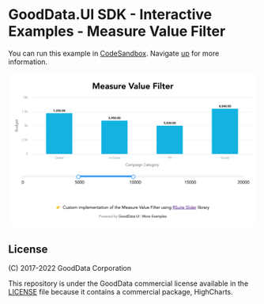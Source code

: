 # GoodData.UI SDK - Interactive Examples - Measure Value Filter

You can run this example in [CodeSandbox](https://codesandbox.io/s/github/gooddata/gooddata-ui-examples/tree/master/example-measurevaluefilter?file=/src/App/index.js). Navigate [up](https://github.com/gooddata/gooddata-ui-examples) for more information.

[![Measure Value Filter](/assets/example-localhost-measurevaluefilter.png)](https://codesandbox.io/s/github/gooddata/gooddata-ui-examples/tree/master/example-measurevaluefilter?file=/src/App/index.js)

## License

(C) 2017-2022 GoodData Corporation

This repository is under the GoodData commercial license available in the [LICENSE](LICENSE) file because it contains a commercial package, HighCharts.
